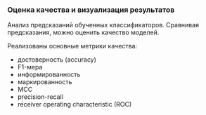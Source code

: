 ### Оценка качества и визуализация результатов

Анализ предсказаний обученных классификаторов. 
Сравнивая предсказания, можно оценить качество моделей. 

Реализованы основные метрики качества:
- достоверность (accuracy)
- F1-мера
- информированность
- маркированность
- MCC
- precision-recall 
- receiver operating characteristic (ROC)
